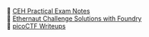 📝 [CEH Practical Exam Notes](https://0xd13.notion.site/CEH-Practical-Exam-Notes-118bf64d11f780c196a0e295a82da6d6)  
📝 [Ethernaut Challenge Solutions with Foundry](https://github.com/0xD13/Ethernaut-Challenge-Solutions-with-Foundry)  
📝 [picoCTF Writeups](https://github.com/0xD13/PicoCTF-Writeup)
<!--
## Hi there 👋
- 🌱 I’m currently learning ...
**0xD13/0xD13** is a ✨ _special_ ✨ repository because its `README.md` (this file) appears on your GitHub profile.

Here are some ideas to get you started:

- 🔭 I’m currently working on ...
- 🌱 I’m currently learning ...
- 👯 I’m looking to collaborate on ...
- 🤔 I’m looking for help with ...
- 💬 Ask me about ...
- 📫 How to reach me: ...
- 😄 Pronouns: ...
- ⚡ Fun fact: ...
-->
